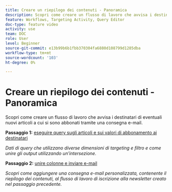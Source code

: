 ```yaml
---
title: Creare un riepilogo dei contenuti - Panoramica
description: Scopri come creare un flusso di lavoro che avvisa i destinatari di eventuali nuovi articoli a cui si sono abbonati tramite una consegna e-mail.
feature: Workflows, Targeting Activity, Query Editor
doc-type: feature video
activity: use
team: DOC
role: User
level: Beginner
source-git-commit: e13b99b6b1fbb370304fa6880d108799d1285dba
workflow-type: tm+mt
source-wordcount: '103'
ht-degree: 0%

---
```


# Creare un riepilogo dei contenuti - Panoramica

Scopri come creare un flusso di lavoro che avvisa i destinatari di eventuali nuovi articoli a cui si sono abbonati tramite una consegna e-mail.

**Passaggio 1:** [eseguire query sugli articoli e sui valori di abbonamento ai destinatari](/help/process-management/create-a-content-digest/query-articles-and-recipient-subscription-values.md)

*Dati di query che utilizzano diverse dimensioni di targeting e filtro e come unire gli output utilizzando un’intersezione.*

**Passaggio 2:** [unire colonne e inviare e-mail](/help/process-management/create-a-content-digest/join-columns-and-send-automated-email-delivery.md)

*Scopri come aggiungere una consegna e-mail personalizzata, contenente il riepilogo dei contenuti, al flusso di lavoro di iscrizione alla newsletter creato nel passaggio precedente.*
